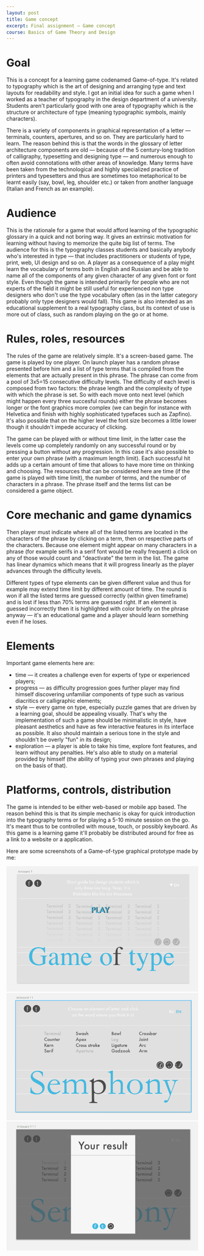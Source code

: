 ```yaml
---
layout: post
title: Game concept
excerpt: Final assignment — Game concept
course: Basics of Game Theory and Design
---
```


# Goal

This is a concept for a learning game codenamed Game-of-type. It's related to typography which is the art of designing and arranging type and text layouts for readability and style. I got an initial idea for such a game when I worked as a teacher of typography in the design department of a university. Students aren't particularly good with one area of typography which is the structure or architecture of type (meaning typographic symbols, mainly characters). 

There is a variety of components in graphical representation of a letter — terminals, counters, apertures, and so on. They are particularly hard to learn. The reason behind this is that the words in the glossary of letter architecture components are old — because of the 5 century-long tradition of calligraphy, typesetting and designing type — and numerous enough to often avoid connotations with other areas of knowledge. Many terms have been taken from the technological and highly specialized practice of printers and typesetters and thus are sometimes too metaphorical to be learnt easily (say, bowl, leg, shoulder etc.) or taken from another language (Italian and French as an example).

# Audience

This is the rationale for a game that would afford learning of the typographic glossary in a quick and not boring way. It gives an extrinsic motivation for learning without having to memorize the quite big list of terms. The audience for this is the typography classes students and basically anybody who's interested in type — that includes practitioners or students of type, print, web, UI design and so on. A player as a consequence of a play might learn the vocabulary of terms both in English and Russian and be able to name all of the components of any given character of any given font or font style. Even though the game is intended primarily for people who are not experts of the field it might be still useful for experienced non type designers who don't use the type vocabulary often (as in the latter category probably only type designers would fall). This game is also intended as an educational supplement to a real typography class, but its context of use is more out of class, such as random playing on the go or at home.

# Rules, roles, resources

The rules of the game are relatively simple. It's a screen-based game. The game is played by one player. On launch player has a random phrase presented before him and a list of type terms that is compiled from the elements that are actually present in this phrase. The phrase can come from a pool of 3x5=15 consecutive difficulty levels. The difficulty of each level is composed from two factors: the phrase length and the complexity of type with which the phrase is set. So with each move onto next level (which might happen every three succesful rounds) either the phrase becomes longer or the font graphics more complex (we can begin for instance with Helvetica and finish with highly sophisticated typefaces such as Zapfino). It's also possible that on the higher level the font size becomes a little lower though it shouldn't impede accuracy of clicking.

The game can be played with or without time limit, in the latter case the levels come up completely randomly on any successful round or by pressing a button without any progression. In this case it's also possible to enter your own phrase (with a maximum length limit). Each successful hit adds up a certain amount of time that allows to have more time on thinking and choosing. The resources that can be considered here are time (if the game is played with time limit), the number of terms, and the number of characters in a phrase. The phrase itself and the terms list can be considered a game object.

# Core mechanic and game dynamics

Then player must indicate where all of the listed terms are located in the characters of the phrase by clicking on a term, then on respective parts of the characters. Because one element might appear on many characters in a phrase (for example serifs in a serif font would be really frequent) a click on any of those would count and "deactivate" the term in the list. The game has linear dynamics which means that it will progress linearly as the player advances through the difficulty levels.

Different types of type elements can be given different value and thus for example may extend time limit by different amount of time. The round is won if all the listed terms are guessed correctly (within given timeframe) and is lost if less than 70% terms are guessed right. If an element is guessed incorrectly then it is highlighted with color briefly on the phrase anyway — it's an educational game and a player should learn something even if he loses. 

# Elements

Important game elements here are:

- time — it creates a challenge even for experts of type or experienced players;
- progress — as difficulty progression goes further player may find himself discovering unfamiliar components of type such as various diacritics or calligraphic elements;
- style — every game on type, especially puzzle games that are driven by a learning goal, should be appealing visually. That's why the implementation of such a game should be minimalistic in style, have pleasant aesthetics and have as few interactive features in its interface as possible. It also should maintain a serious tone in the style and shouldn't be overly "fun" in its design;
- exploration — a player is able to take his time, explore font features, and learn without any penalties. He's also able to study on a material provided by himself (the ability of typing your own phrases and playing on the basis of that).

# Platforms, controls, distribution

The game is intended to be either web-based or mobile app based. The reason behind this is that its simple mechanic is okay for quick introduction into the typography terms or for playing a 5-10 minute session on the go. It's meant thus to be controlled with mouse, touch, or possibly keyboard. As this game is a learning game it'll probably be distributed around for free as a link to a website or a application.

Here are some screenshots of a Game-of-type graphical prototype made by me:

![Screenshot 1](/images/game-of-type/1.png)
![Screenshot 2](/images/game-of-type/2.png)
![Screenshot 3](/images/game-of-type/3.png)
